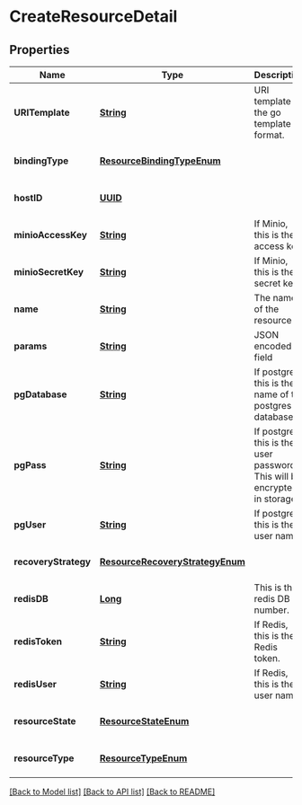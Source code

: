 # CreateResourceDetail
## Properties

Name | Type | Description | Notes
------------ | ------------- | ------------- | -------------
**URITemplate** | [**String**](string.md) | URI template in the go template format. | [optional] [default to null]
**bindingType** | [**ResourceBindingTypeEnum**](ResourceBindingTypeEnum.md) |  | [optional] [default to null]
**hostID** | [**UUID**](UUID.md) |  | [optional] [default to null]
**minioAccessKey** | [**String**](string.md) | If Minio, this is the access key. | [optional] [default to null]
**minioSecretKey** | [**String**](string.md) | If Minio, this is the secret key. | [optional] [default to null]
**name** | [**String**](string.md) | The name of the resource | [optional] [default to null]
**params** | [**String**](string.md) | JSON encoded field | [optional] [default to null]
**pgDatabase** | [**String**](string.md) | If postgres, this is the name of the postgres database | [optional] [default to null]
**pgPass** | [**String**](string.md) | If postgres, this is the user password.  This will be encrypted in storage | [optional] [default to null]
**pgUser** | [**String**](string.md) | If postgres, this is the user name | [optional] [default to null]
**recoveryStrategy** | [**ResourceRecoveryStrategyEnum**](ResourceRecoveryStrategyEnum.md) |  | [optional] [default to null]
**redisDB** | [**Long**](long.md) | This is the redis DB number. | [optional] [default to null]
**redisToken** | [**String**](string.md) | If Redis, this is the Redis token. | [optional] [default to null]
**redisUser** | [**String**](string.md) | If Redis, this is the user name. | [optional] [default to null]
**resourceState** | [**ResourceStateEnum**](ResourceStateEnum.md) |  | [optional] [default to null]
**resourceType** | [**ResourceTypeEnum**](ResourceTypeEnum.md) |  | [optional] [default to null]

[[Back to Model list]](../README.md#documentation-for-models) [[Back to API list]](../README.md#documentation-for-api-endpoints) [[Back to README]](../README.md)

